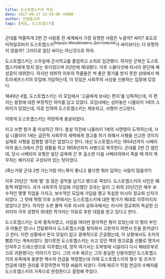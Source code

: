 ```yaml
---
title: 도스토옙스키의 죽음
date: 2017-09-27 23:59:00 +0900
author: 만렙돌고래
tags: [죽음, 도스토옙스키]
---
```


군대를 억울하게 2번 간 사람중 전 세계에서 가장 유명한 사람은 누굴까? 싸이? 표도르 미하일로비치 도스토옙스키<sup>Ѳедоръ Миха́йловичъ Достое́вскій</sup>가 싸이보다는 더 유명하지 않을까? 그러므로 일단 싸이는 아닌것으로 하자.

도스토옙스키는 스무살에 군사학교를 졸업하고 소위로 임관했다. 하지만 군복은 도스토옙스키에게 맞지 않는 옷이었으며 3년만에 제대했다. 이후 스물다섯에 러시아 문단에 혜성같이 데뷔한다. 하지만 데뷔작 이후의 작품들은 썩 좋은 평가를 받지 못한 상태에서 페트라셰프스키의 모임에 가담하는데, 이 모임은 사회주의 사상을 신봉하는 입장에 있었다.

1849년 4월, 도스토옙스키는 이 모임에서 '고골에게 보내는 편지'를 낭독하는데,  이 편지는 왕정에 대한 부정적인 의미를 담고 있었다.  모임내에는 심어놓은 니콜라이 1세의 스파이가 있었는데, 이로 인하여 도스토옙스키는 체포되고, 사형이 선고된다.

이렇게 도스토옙스키는 허망하게 총살되었다.

라고 쓰면 뭔가 좀 이상하긴 하다. 총살 직전에 니콜라이 1세의 사면령이 도착하는데, 사실 니콜라이 1세는 급진적 사회주의 세력에게 경고를 하기 위해서 사형을 선고한 것이지 실제로 사형을 집행할 생각은 없었다고 한다. 대신 도스토옙스키는 1854년까지 시베리아의 옴스크에서 큰집 생활을 하고 1858년까지 사병으로 복무한다. 군대를 2번 간 셈인데, 당시 시베리아 유형은 일단 감옥에 간 후 출소한 다음 시베리아에서 죽을 때 까지 복무하는 패키지로 구성되어 있는 탓이었다.

(죽는거랑 군대 2번 가는거랑 어느쪽이 좋냐고 물으면 뭐라 답하는 사람이 많을까?)

이후 20년간 '죄와 벌' 등 많은 걸작을 남기고 병으로 죽었다. 도스토옙스키의 사인은 폐동맥 파열이다. 과거 사회주의 모임에 가담했던 것과는 달리 그 뒤의 20년간은 매우 보수적인 몇몇 직업을 가지고, 보수적인 모임에 가담을 했고 독실한 러시아 정교회 신자가 되었다. 그 탓에 혁명 이후 소련에서는 도스토옙스키에 대한 평가가 제대로 이루어지지 않았다고 한다. 하지만 소련 몰락 이후 러시아 공화국에서는 러시아 정교회의 독실한 신자이자 극우 성향의 위대한 작가라는 이유로 후한 대접을 받고 있다고 한다.

도스토옙스키는 도박 중독자였고, 사업을 여러번 말아먹은 형이 있었는데 이 형의 부인과 아들은 망나니 건달류여서 도스토옙스키를 찾아와서 고문까지 하면서 돈을 뜯어냈다고 한다. 이런 상황에서 돈이 모일리 없고 경제적으로 곤궁했는데, 이 상황에서도 조카의 삥뜯기는 계속되었다. 참다못한 도스토옙스키는 쓰고 있던 책의 원고료를 선불로 땡겨서 던져주고 드레스덴으로 이주했는데, 정작 여기서는 도박빚에 시달리다 다시 페테르부르크로 귀환했다는 이야기가 있다. 그의 사후 짜르는 그의 충실한 신봉자였던 도스토옙스키의 유족에게 충분한 액수의 연금을 책정했는데 이때 도스토옙스키의 형수 및 조카가 연금에 대한 권리를 주장하면서 막장 싸움이 되었다. 이때 짜르가 직접 연금의 수혜자를 도스토옙스키의 가족으로 한정한다고 결정해 주었다.